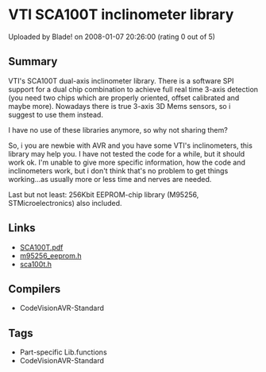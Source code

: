 # VTI SCA100T inclinometer library

Uploaded by Blade! on 2008-01-07 20:26:00 (rating 0 out of 5)

## Summary

VTI's SCA100T dual-axis inclinometer library. There is a software SPI support for a dual chip combination to achieve full real time 3-axis detection (you need two chips which are properly oriented, offset calibrated and maybe more). Nowadays there is true 3-axis 3D Mems sensors, so i suggest to use them instead.  

I have no use of these libraries anymore, so why not sharing them?


So, i you are newbie with AVR and you have some VTI's inclinometers, this library may help you. I have not tested the code for a while, but it should work ok. I'm unable to give more specific information, how the code and inclinometers work, but i don't think that's no problem to get things working...as usually more or less time and nerves are needed.


Last but not least: 256Kbit EEPROM-chip library (M95256, STMicroelectronics) also included.

## Links

- [SCA100T.pdf](http://smoy.pp.fi/AVRFreaks/SCA100T.pdf)
- [m95256_eeprom.h](http://smoy.pp.fi/AVRFreaks/m95256_eeprom.h)
- [sca100t.h](http://smoy.pp.fi/AVRFreaks/sca100t.h)

## Compilers

- CodeVisionAVR-Standard

## Tags

- Part-specific Lib.functions
- CodeVisionAVR-Standard
